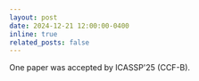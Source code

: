 ```yaml
---
layout: post
date: 2024-12-21 12:00:00-0400
inline: true
related_posts: false
---
```


One paper was accepted by ICASSP'25 (CCF-B).